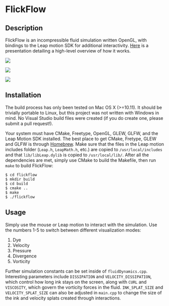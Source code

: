# FlickFlow

## Description

FlickFlow is an incompressible fluid simulation written OpenGL, with bindings to the Leap motion SDK for additional interactivity. [Here](https://docs.google.com/presentation/d/1Ha1kNUi-22188_0rZ7o7jt-xS9Eb8eh20hNoLjJnnEQ) is a presentation detailing a high-level overview of how it works.

![](https://cloud.githubusercontent.com/assets/4731228/15039261/6f7eba3e-1260-11e6-87ec-3ed430fe0429.gif)

![](https://cloud.githubusercontent.com/assets/4731228/15039340/2293f864-1261-11e6-8671-ae9d9b5f27eb.gif)

![](https://cloud.githubusercontent.com/assets/4731228/15039525/a11b4de4-1262-11e6-999a-e0ea80bec301.gif)

## Installation

The build process has only been tested on Mac OS X (>=10.11). It should be trivially portable to Linux, but this project was not written with Windows in mind. No Visual Studio build files were created (if you do create one, please submit a pull request!).

Your system must have CMake, Freetype, OpenGL, GLEW, GLFW, and the Leap Motion SDK installed. The best place to get CMake, Fretype, GLEW and GLFW is through [Homebrew](http://brew.sh/). Make sure that the files in the Leap motion includes folder (`Leap.h`, `LeapMath.h`, etc.) are copied to `/usr/local/includes` and that `lib/libLeap.dylib` is copied to `/usr/local/lib/`. After all the dependencies are met, simply use CMake to build the Makefile, then run `make` to build FlickFlow:

```
$ cd flickflow
$ mkdir build
$ cd build
$ cmake ..
$ make
$ ./flickflow
```

## Usage

Simply use the mouse or Leap motion to interact with the simulation. Use the numbers 1-5 to switch between different visualization modes:

1. Dye
2. Velocity
3. Pressure
4. Divergence
5. Vorticity

Further simulation constants can be set inside of `fluidDynamics.cpp`. Interesting parameters include `DISSIPATION` and `VELOCITY_DISSIPATION`, which control how long ink stays on the screen, along with `CURL` and `VISCOSITY`, which govern the vorticity forces in the fluid. `INK_SPLAT_SIZE` and `VELOCITY_SPLAT_SIZE` can also be adjusted in `main.cpp` to change the size of the ink and velocity splats created through interactions.

